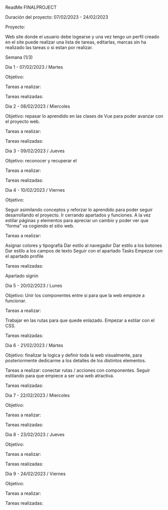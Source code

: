ReadMe FINALPROJECT

Duración del proyecto: 07/02/2023 - 24/02/2023

Proyecto:

Web site donde el usuario debe logearse y una vez tengo un perfil creado en el site puede realizar una lista de tareas, editarlas, marcas sin ha realizado las tareas o si estan por realizar.

Semana (1/3)

Dia 1 - 07/02/2023 / Martes

Objetivo:

Tareas a realizar:

Tareas realizadas:

Dia 2 - 08/02/2023 / Miercoles

Objetivo: repasar lo aprendido en las clases de Vue para poder avanzar con el proyecto web.

Tareas a realizar:

Tareas realizadas:

Dia 3 - 09/02/2023 / Jueves

Objetivo: reconocer y recuperar el

Tareas a realizar:

Tareas realizadas:

Dia 4 - 10/02/2023 / Viernes

Objetivo:

Seguir asimilando conceptos y reforzar lo aprendido para poder seguir desarrollando el proyecto. Ir cerrando apartados y funciones. A la vez estilar páginas y elementos para apreciar un cambio y poder ver que “forma” va cogiendo el sitio web.

Tareas a realizar:

Asignar colores y tipografía
Dar estilo al navegador
Dar estilo a los botones
Dar estilo a los campos de texto
Seguir con el apartado Tasks
Empezar con el apartado profile

Tareas realizadas:

Apartado signin

Dia 5 - 20/02/2023 / Lunes

Objetivo: Unir los componentes entre si para que la web empieze a funcionar.

Tareas a realizar:

Trabajar en las rutas para que quede enlazado.
Empezar a estilar con el CSS.

Tareas realizadas:

Dia 6 - 21/02/2023 / Martes

Objetivo: finalizar la logica y definir toda la web visualmente, para posteriormente dedicarme a los detalles de los distintos elementos.

Tareas a realizar: conectar rutas / acciones con componentes. Seguir estilando para que empiece a ser una web atractiva.

Tareas realizadas:

Dia 7 - 22/02/2023 / Miercoles

Objetivo:

Tareas a realizar:

Tareas realizadas:

Dia 8 - 23/02/2023 / Jueves

Objetivo:

Tareas a realizar:

Tareas realizadas:

Dia 9 - 24/02/2023 / Viernes

Objetivo:

Tareas a realizar:

Tareas realizadas:
